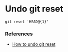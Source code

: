 # Undo git reset
```
git reset 'HEAD@{1}'
```

### References
- [How to undo git reset](https://stackoverflow.com/questions/2510276/how-to-undo-git-reset)
